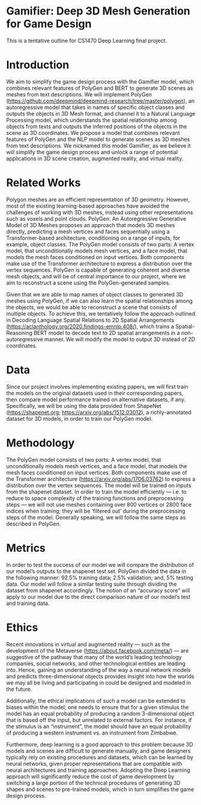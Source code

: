 # Gamifier: Deep 3D Mesh Generation for Game Design
This is a tentative outline for CS1470 Deep Learning final project.

# Introduction
We aim to simplify the game design process with the Gamifier model, which combines relevant features of PolyGen and BERT to generate 3D scenes as meshes from text descriptions. We will implement PolyGen (https://github.com/deepmind/deepmind-research/tree/master/polygen), an autoregressive model that takes in names of specific object classes and outputs the objects in 3D Mesh format, and channel it to a Natural Language Processing model, which understands the spatial relationship among objects from texts and outputs the inferred positions of the objects in the scene as 3D coordinates. We propose a model that combines relevant features of PolyGen and the NLP model to generate scenes as 3D meshes from text descriptions. We nicknamed this model Gamifier, as we believe it will simplify the game design process and unlock a range of potential applications in 3D scene creation, augmented reality, and virtual reality.

# Related Works
Polygon meshes are an efficient representation of 3D geometry. However, most of the existing learning-based approaches have avoided the challenges of working with 3D meshes, instead using other representations such as voxels and point clouds. PolyGen: An Autoregressive Generative Model of 3D Meshes proposes an approach that models 3D meshes directly, predicting a mesh vertices and faces sequentially using a Transformer-based architecture, conditioning on a range of inputs, for example, object classes. The PolyGen model consists of two parts: A vertex model, that unconditionally models mesh vertices, and a face model, that models the mesh faces conditioned on input vertices. Both components make use of the Transformer architecture to express a distribution over the vertex sequences. PolyGen is capable of generating coherent and diverse mesh objects, and will be of central importance to our project, where we aim to reconstruct a scene using the PolyGen-generated samples.

Given that we are able to map names of object classes to generated 3D meshes using PolyGen, if we can also learn the spatial relationships among the objects, we would be able to reconstruct a scene that consists of multiple objects. To achieve this, we tentatively follow the approach outlined in Decoding Language Spatial Relations to 2D Spatial Arrangements (https://aclanthology.org/2020.findings-emnlp.408/), which trains a Spatial-Reasoning BERT model to decode text to 2D spatial arrangements in a non-autoregressive manner. We will modify the model to output 3D instead of 2D coordinates.

# Data
Since our project involves implementing existing papers, we will first train the models on the original datasets used in their corresponding papers, then compare model performance trained on alternative datasets, if any. Specifically, we will be using the data provided from ShapeNet (https://shapenet.org; https://arxiv.org/abs/1512.03012), a richly-annotated dataset for 3D models, in order to train our PolyGen model.

# Methodology
The PolyGen model consists of two parts: A vertex model, that unconditionally models mesh vertices, and a face model, that models the mesh faces conditioned on input vertices. Both components make use of the Transformer architecture (https://arxiv.org/abs/1706.03762) to express a distribution over the vertex sequences. The model will be trained on inputs from the shapenet dataset. In order to train the model efficiently — i.e. to reduce to space complexity of the training functions and preprocessing steps — we will not use meshes containing over 800 vertices or 2800 face indices when training; they will be ‘filtered out’ during the preprocessing steps of the model. Generally speaking, we will follow the same steps as described in PolyGen.

# Metrics
In order to test the success of our model we will compare the distribution of our model’s outputs to the shapenet test set. PolyGen divided the data in the following manner: 92.5% training data; 2.5% validation; and, 5% testing data. Our model will follow a similar testing suite through dividing the dataset from shapenet accordingly. The notion of an “accuracy score” will apply to our model due to the direct comparison nature of our model’s test and training data.

# Ethics
Recent innovations in virtual and augmented reality — such as the development of the Metaverse (https://about.facebook.com/meta/) — are suggestive of the pathway that many of the world’s leading technology companies, social networks, and other technological entities are leading into. Hence, gaining an understanding of the way a neural network models and predicts three-dimensional objects provides insight into how the worlds we may all be living and participating in could be designed and modeled in the future.

Additionally, the ethical implications of such a model can be extended to biases within the model; one needs to ensure that for a given stimulus the model has an equal probability of producing a random 3-dimensional object that is based off the input, but unrelated to external factors. For instance, if the stimulus is an “instrument”, the model should have an equal probability of producing a western instrument vs. an instrument from Zimbabwe.

Furthermore, deep learning is a good approach to this problem because 3D models and scenes are difficult to generate manually, and game designers typically rely on existing procedures and datasets, which can be learned by neural networks, given proper representations that are compatible with neural architectures and training approaches. Adopting the Deep Learning approach will significantly reduce the cost of game development by switching a large portion of the technical procedures of generating 3D shapes and scenes to pre-trained models, which in turn simplifies the game design process.
